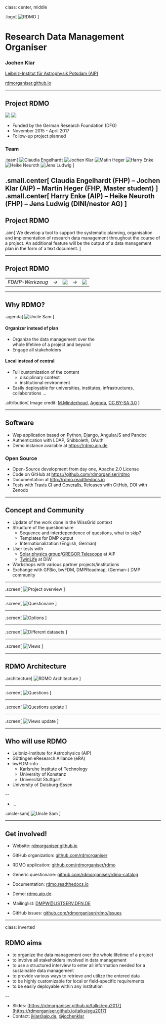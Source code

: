 class: center, middle

.logo[
    ![RDMO](img/RDMO-logo.png)
]

# Research Data Management Organiser

### Jochen Klar

[Leibniz-Institut für Astrophysik Potsdam (AIP)](http://www.aip.de)

[rdmorganiser.github.io](https://rdmorganiser.github.io)

---

Project RDMO
------------

<div class="partner">
  <img src="img/partner/aip.png"/>
  <img src="img/partner/fhp.png"/>
</div>

* Funded by the German Research Foundation (DFG)
* November 2015 - April 2017
* Follow-up project planned


### Team

.team[
    ![Claudia Engelhardt](img/team/engelhardt.jpg)
    ![Jochen Klar](img/team/klar.jpg)
    ![Matin Heger](img/team/heger.jpg)
    ![Harry Enke](img/team/enke.jpg)
    ![Heike Neuroth](img/team/neuroth.jpg)
    ![Jens Ludwig](img/team/ludwig.jpg)
]

.small.center[
  Claudia Engelhardt (FHP) &ndash; Jochen Klar (AIP) &ndash; Martin Heger (FHP, Master student)
]
.small.center[
  Harry Enke (AIP) &ndash; Heike Neuroth (FHP) &ndash; Jens Ludwig (DINI/nestor AG)
]
---

Project RDMO
------------

.aim[
    We develop a tool to support the systematic planning, organisation and implementation of research data management throughout the course of a project. An additional feature will be the output of a data management plan in the form of a text document.
]

---

Project RDMO
------------

<table class="history">
    <tr>
        <td class="image"><em class="serif">FDMP-Werkzeug</em></td>
        <td class="arrow"><em class="serif">&#8594;</em></td>
        <td class="image"><img src="img/DMPW-logo.png"/></td>
        <td class="arrow"><em class="serif">&#8594;</em></td>
        <td class="image"><img src="img/RDMO-logo.png"/></td>
    </tr>
</table>

---

Why RDMO?
---------

.agenda[
    ![Uncle Sam](img/agenda.jpg)
]

#### Organizer instead of plan

* Organize the data management over the<br /> whole lifetime of a project and beyond
* Engage all stakeholders

#### Local instead of central

* Full customization of the content
  * disciplinary context
  * institutional environment
* Easily deployable for universities, institutes, infrastructures, collaborations ...

.attribution[
    Image credit: <a href="https://en.wikipedia.org/wiki/nl:Gebruiker:Michiel1972">M.Minderhoud</a>, <a href="https://commons.wikimedia.org/wiki/File:Agenda.jpg">Agenda</a>, <a href="https://creativecommons.org/licenses/by-sa/3.0/legalcode">CC BY-SA 3.0</a>
]

---

Software
--------

* Wep application based on Python, Django, AngularJS and Pandoc
* Authentication with LDAP, Shibboleth, OAuth
* Demo instance available at https://rdmo.aip.de

### Open Source

* Open-Source development from day one, Apache 2.0 License
* Code on GitHub at https://github.com/rdmorganiser/rdmo
* Documentation at http://rdmo.readthedocs.io
* Tests with [Travis CI](https://travis-ci.org/rdmorganiser/rdmo) and [Coveralls](https://coveralls.io/github/rdmorganiser/rdmo), Releases with GitHub, DOI with Zenodo

---

Concept and Community
---------------------

* Update of the work done in the WissGrid context
* Structure of the questionnaire
  * Sequence and interdependence of questions, what to skip?
  * Templates for DMP output
  * Internationalization (English, German)
* User tests with
  * [Solar physics group](http://www.aip.de/en/research/research-area-cmf/cosmic-magnetic-fields/solar-physics/optical-solar-physics)/[GREGOR Telescope](https://gregor.aip.de/) at AIP
  * [TwinLife](http://www.twin-life.de/) at DIW
* Workshops with various partner projects/institutions
* Exchange with GFBio, bwFDM, DMPRoadmap, (German-) DMP community

---

.screen[
    ![Project overview](img/screens/01-projects.png)
]

---

.screen[
    ![Questionaire](img/screens/02-questionaire.png)
]

---

.screen[
    ![Options](img/screens/03-questionaire-options.png)
]

---

.screen[
    ![Different datasets](img/screens/04-questionaire-datasets.png)
]

---

.screen[
    ![Views](img/screens/05-views.png)
]

---

RDMO Architecture
-----------------

.architecture[
    ![RDMO Architecture](img/architecture.svg)
]

---

.screen[
    ![Questions](img/screens/06-questions.png)
]

---

.screen[
    ![Questions update](img/screens/07-questions-update.png)
]

---

.screen[
    ![Views update](img/screens/08-views-update.png)
]

---

Who will use RDMO
-----------------

* Leibniz-Institute for Astrophysics (AIP)
* Göttingen eResearch Alliance (eRA)
* bwFDM-info
  * Karlsruhe Institute of Technology
  * University of Konstanz
  * Universität Stuttgart
* University of Duisburg-Essen

--
* ...

.uncle-sam[
    ![Uncle Sam](img/uncle-sam.jpg)
]

---

Get involved!
-------------

* Website: [rdmorganiser.github.io](https://rdmorganiser.github.io)
* GitHub organization: [github.com/rdmorganiser](https://github.com/rdmorganiser)
* RDMO application: [github.com/rdmorganiser/rdmo](https://github.com/rdmorganiser/rdmo)
* Generic questionaire: [github.com/rdmorganiser/rdmo-catalog](https://github.com/rdmorganiser/rdmo-catalog)
* Documentation: [rdmo.readthedocs.io](http://rdmo.readthedocs.io)


* Demo: [rdmo.aip.de](https://rdmo.aip.de)


* Mailinglist: DMPW@LISTSERV.DFN.DE
* GitHub issues: [github.com/rdmorganiser/rdmo/issues](https://github.com/rdmorganiser/rdmo/issues)

---

class: inverted

RDMO aims
---------

* to organize the data management over the whole lifetime of a project
* to involve all stakeholders involved in data management
* to use a structured interview to enter all information needed for a
sustainable data management
* to provide various ways to retrieve and utilize the entered data
* to be highly customizable for local or field-specific requirements
* to be easily deployable within any institution


--

* Slides: [https://rdmorganiser.github.io/talks/egu2017](https://rdmorganiser.github.io/talks/egu2017)
* Contact: jklar@aip.de, [@jochenklar](https://twitter.com/jochenklar)
